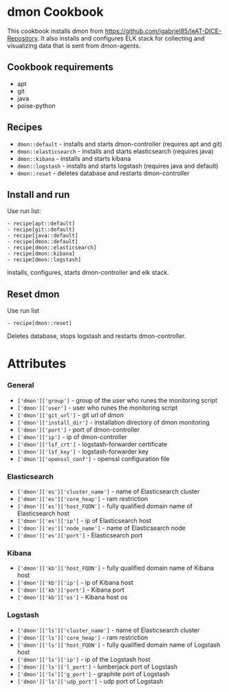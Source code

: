 dmon Cookbook
============

This cookbook installs dmon from https://github.com/igabriel85/IeAT-DICE-Repository.
It also installs and configures ELK stack for collecting and visualizing data 
that is sent from dmon-agents.

## Cookbook requirements

- apt
- git
- java
- poise-python

## Recipes

- `dmon::default` - installs and starts dmon-controller (requires apt and git)
- `dmon::elasticsearch` - installs and starts elasticsearch (requires java)
- `dmon::kibana` - installs and starts kibana
- `dmon::logstash` - installs and starts logstash (requires java and default)
- `dmon::reset` - deletes database and restarts dmon-controller

## Install and run 

Use run list:
```
- recipe[apt::default]
- recipe[git::default]
- recipe[java::default]
- recipe[dmon::default]
- recipe[dmon::elasticsearch]
- recipe[dmon::kibana]
- recipe[dmon::logstash]
```
Installs, configures, starts dmon-controller and elk stack.

## Reset dmon

Use run list
```
- recipe[dmon::reset]
```
Deletes database, stops logstash and restarts dmon-controller.

# Attributes

### General 
* `['dmon']['group']` - group of the user who runes the monitoring script
* `['dmon']['user']` - user who runes the monitoring script
* `['dmon']['git_url']` - git url of dmon
* `['dmon']['install_dir']` - installation directory of dmon monitoring
* `['dmon']['port']` - port of dmon-controller
* `['dmon']['ip']` - ip of dmon-controller
* `['dmon']['lsf_crt']` - logstash-forwarder certificate
* `['dmon']['lsf_key']` - logstash-forwarder key
* `['dmon']['openssl_conf']` - openssl configuration file

### Elasticsearch
* `['dmon']['es']['cluster_name']` - name of Elasticsearch cluster
* `['dmon']['es']['core_heap']` - ram restriction
* `['dmon']['es']['host_FQDN']` - fully qualified domain name of Elasticsearch host
* `['dmon']['es']['ip']` - ip of Elasticsearch host
* `['dmon']['es']['node_name']` - name of Elasticsearch node
* `['dmon']['es']['port']` - Elasticsearch port

### Kibana
* `['dmon']['kb']['host_FQDN']` - fully qualified domain name of Kibana host
* `['dmon']['kb']['ip']` - ip of Kibana host
* `['dmon']['kb']['port']` - Kibana port
* `['dmon']['kb']['os']` - Kibana host os

### Logstash 
* `['dmon']['ls']['cluster_name']` - name of Elasticsearch cluster
* `['dmon']['ls']['core_heap']` - ram restriction
* `['dmon']['ls']['host_FQDN']` - fully qualified domain name of Logstash host
* `['dmon']['ls']['ip']` - ip of the Logstash host
* `['dmon']['ls']['l_port']` - lumberjack port of Logstash
* `['dmon']['ls']['g_port']` - graphite port of Logstash
* `['dmon']['ls']['udp_port']` - udp port of Logstash
